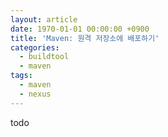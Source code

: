 ```yaml
---
layout: article
date: 1970-01-01 00:00:00 +0900
title: 'Maven: 원격 저장소에 배포하기'
categories:
  - buildtool
  - maven
tags:
  - maven
  - nexus
---
```


todo
